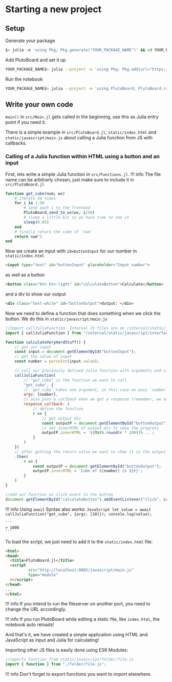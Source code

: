 ```@contents
```

# Starting a new project

## Setup
Generate your package
```bash
$> julia -e 'using Pkg; Pkg.generate("YOUR_PACKAGE_NAME")' && cd YOUR_PACKAGE_NAME
```
Add PlutoBoard and set it up
```bash
YOUR_PACKAGE_NAME$> julia --project -e 'using Pkg; Pkg.add(url="https://github.com/UniStuttgart-IKR/PlutoBoard.jl"); using PlutoBoard; PlutoBoard.setup()' 
```
Run the notebook
```bash
YOUR_PACKAGE_NAME$> julia --project -e 'using PlutoBoard; PlutoBoard.run(debug=True)'
```

## Write your own code
`main()` in `src/Main.jl` gets called in the beginning, use this as Julia entry point if you need it.

There is a simple example in `src/PlutoBoard.jl`, `static/index.html` and `static/javascript/main.js` about calling a Julia function from JS with callbacks.

### Calling of a Julia function within HTML using a button and an input

First, lets write a simple Julia function in `src/Functions.jl`.
!!! info
    The file name can be arbitrarly chosen, just make sure to include it in `src/PlutoBoard.jl`

```Julia
function get_cube(num; ws)
    # iterate 50 times
	for i in 1:50
        # send each i to the frontend
		PlutoBoard.send_to_ws(ws, i/50)
        # sleep a little bit so we have time to see it
		sleep(0.05)
	end
    # finally return the cube of `num`
	return num^3
end
```

Now we create an input with `id=buttonInput` for our number in `static/index.html`
```HTML
<input type="text" id="buttonInput" placeholder="Input number">
```
as well as a button
```HTML
<button class="btn btn-light" id="calculateButton">Calculate</button>
```
and a div to show our output
```HTML
<div class="text-white" id="buttonOutput">Output: </div>
```
Now we need to define a function that does something when we click the button. We do this in `static/javascript/main.js`
```JavaScript
//Import callJuliaFunction. Internal JS files are on /internal/static/javascript
import { callJuliaFunction } from "/internal/static/javascript/interface.js";

function calculateVeryHardStuff() {
    // get our input
    const input = document.getElementById("buttonInput");
    // get the value of input 
    const number = parseInt(input.value);

    // call our previously defined Julia function with arguments and callback
    callJuliaFunction(
        // "get_cube" is the function we want to call
        "get_cube", {
        // `get_cube` takes one argument, in this case we pass `number`
        args: [number],
        // also pass a callback when we get a response (remember, we are sending the progress of the for loop, i/50)
        response_callback: (
            // define the function
            r => {
                // get output div
                const outputP = document.getElementById("buttonOutput");
                // set innerHTML of output div to show the progress
                outputP.innerHTML = `${Math.round(r * 100)}%...`;
            }
        )
    })
    // after getting the return value we want to show it in the output div
    .then(
        r => {
            const outputP = document.getElementById("buttonOutput");
            outputP.innerHTML = `Cube of ${number} is ${r}`;
        }
    )
}

//add our function as click event to the button
document.getElementById("calculateButton").addEventListener("click", calculateVeryHardStuff);
```
!!! info
    Using `await` Syntax also works:
    ```JavaScript
    let value = await callJuliaFunction("get_cube", {args: [10]});
    console.log(value);
    ```

    ```
    > 1000
    ```
To load the script, we just need to add it to the `static/index.html` file:
```HTML
<html>
<head>
  <title>PlutoBoard.jl</title>
  <script
          src="http://localhost:8085/javascript/main.js"
          type="module"
  ></script>
</head>
...
</html>
```

!!! info
    If you intend to run the fileserver on another port, you need to change the URL accordingly.

!!! info
    If you run PlutoBoard while editing a static file, like `index.html`, the notebook auto reloads!

And that's it, we have created a simple application using HTML and JavaScript as input and Julia for calculating!

Importing other JS files is easily done using ES6 Modules:
```javascript
//imports function from static/javascript/folder/file.js
import { function } from "./folder/file.js";
```

!!! info
    Don't forget to export functions you want to import elsewhere.
